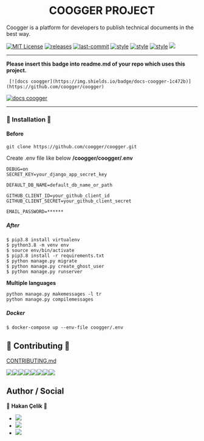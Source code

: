<h1 align="center">COOGGER PROJECT</h1>
Coogger is a platform for developers to publish technical documents in the best way.

[![MIT License](https://img.shields.io/github/license/coogger/coogger.svg)](https://github.com/coogger/coogger/blob/super-coogger/LICENSE.txt) [![releases](https://img.shields.io/github/release/coogger/coogger.svg)](https://github.com/coogger/coogger/releases) [![last-commit](https://img.shields.io/github/last-commit/coogger/coogger.svg)](https://github.com/coogger/coogger/commits/master) [![style](https://img.shields.io/badge/style-black-black)](https://github.com/psf/black) [![style](https://img.shields.io/badge/style-isort-lightgrey)](https://github.com/timothycrosley/isort) [![style](https://img.shields.io/badge/style-unimport-green)](https://github.com/hakancelik96/unimport) [![](https://img.shields.io/github/contributors/coogger/coogger)](https://github.com/coogger/coogger/graphs/contributors)

------------------------

**Please insert this badge into readme.md of your repo which uses this project.**

 ` [![docs coogger](https://img.shields.io/badge/docs-coogger-1c472b)](https://github.com/coogger/coogger)`

 [![docs coogger](https://img.shields.io/badge/docs-coogger-1c472b)](https://github.com/coogger/coogger)

 ------------------------

### 🚀 Installation 🚀
#### Before

`git clone https://github.com/coogger/coogger.git`

Create .env file like below
**/coogger/coogger/.env**

```
DEBUG=on
SECRET_KEY=your_django_app_secret_key

DEFAULT_DB_NAME=default_db_name_or_path

GITHUB_CLIENT_ID=your_github_client_id
GITHUB_CLIENT_SECRET=your_github_client_secret

EMAIL_PASSWORD=******
```

##### After

```shell
$ pip3.8 install virtualenv
$ python3.8 -m venv env
$ source env/bin/activate
$ pip3.8 install -r requirements.txt
$ python manage.py migrate
$ python manage.py create_ghost_user
$ python manage.py runserver
```


**Multiple languages**

```shell
python manage.py makemessages -l tr
python manage.py compilemessages
```

##### Docker
```
$ docker-compose up --env-file coogger/.env
```

## 🤝 Contributing 🤝
[CONTRIBUTING.md](https://github.com/coogger/coogger/blob/coogger-dev/CONTRIBUTING.md)

[![](https://sourcerer.io/fame/hakancelik96/coogger/coogger/images/0)](https://sourcerer.io/fame/hakancelik96/coogger/coogger/links/0)[![](https://sourcerer.io/fame/hakancelik96/coogger/coogger/images/1)](https://sourcerer.io/fame/hakancelik96/coogger/coogger/links/1)[![](https://sourcerer.io/fame/hakancelik96/coogger/coogger/images/2)](https://sourcerer.io/fame/hakancelik96/coogger/coogger/links/2)[![](https://sourcerer.io/fame/hakancelik96/coogger/coogger/images/3)](https://sourcerer.io/fame/hakancelik96/coogger/coogger/links/3)[![](https://sourcerer.io/fame/hakancelik96/coogger/coogger/images/4)](https://sourcerer.io/fame/hakancelik96/coogger/coogger/links/4)[![](https://sourcerer.io/fame/hakancelik96/coogger/coogger/images/5)](https://sourcerer.io/fame/hakancelik96/coogger/coogger/links/5)[![](https://sourcerer.io/fame/hakancelik96/coogger/coogger/images/6)](https://sourcerer.io/fame/hakancelik96/coogger/coogger/links/6)[![](https://sourcerer.io/fame/hakancelik96/coogger/coogger/images/7)](https://sourcerer.io/fame/hakancelik96/coogger/coogger/links/7)

## Author / Social

👤 **Hakan Çelik** 👤

- [![](https://img.shields.io/twitter/follow/hakancelik96?style=social)](https://twitter.com/hakancelik96)
- [![](https://img.shields.io/twitter/follow/cooggercom?style=social)](https://twitter.com/cooggercom)
- [![](https://img.shields.io/github/followers/hakancelik96?label=hakancelik96&style=social)](https://github.com/hakancelik96)

